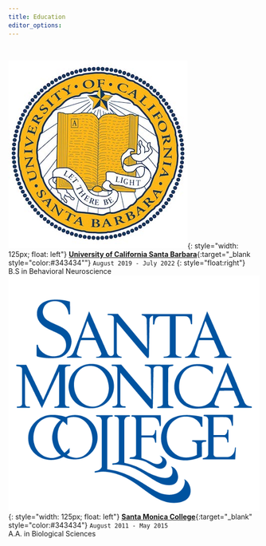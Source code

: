 ```yaml
---
title: Education
editor_options: 
---
```


<br>

![](/images/UCSB_seal.jpg){: style="width: 125px; float: left"}
[**University of California Santa Barbara**](https://www.ucsb.edu/){:target="\_blank style="color:#343434""}
 `August 2019 - July 2022` {: style="float:right"}
 <br/>B.S in Behavioral Neuroscience
 <br>
![](/images/SMC_seal.png){: style="width: 125px; float: left"}
[**Santa Monica College**](https://www.smc.edu/){:target="\_blank" style="color:#343434"} 
`August 2011 - May 2015` <br/> A.A. in Biological Sciences
